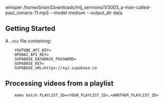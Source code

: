 whisper /home/brian/Downloads/mlj_sermons/1/3003_a-man-called-paul_romans-11.mp3 --model medium --output_dir data

## Getting Started

A `.env` file containing:

```
    YOUTUBE_API_KEY=
    OPENAI_API_KEY=
    SUPABASE_DATABASE_PASSWORD=
    SUPABASE_KEY=
    SUPABASE_URL=https://xyz.supabase.co
```

## Processing videos from a playlist

```
    make batch PLAYLIST_ID=<YOUR_PLAYLIST_ID>,<ANOTHER_PLAYLIST_ID>
```
